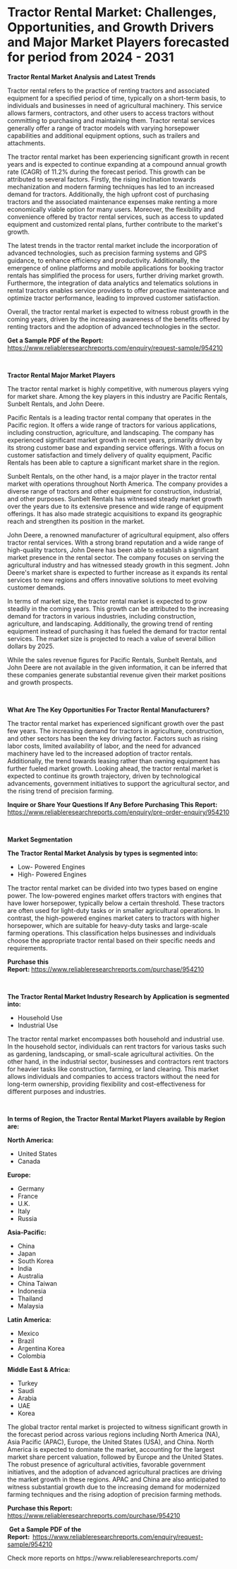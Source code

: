 <p><h1>Tractor Rental Market: Challenges, Opportunities, and Growth Drivers and Major Market Players forecasted for period from 2024 - 2031</h1></p><p><strong>Tractor Rental Market Analysis and Latest Trends</strong></p>
<p><p>Tractor rental refers to the practice of renting tractors and associated equipment for a specified period of time, typically on a short-term basis, to individuals and businesses in need of agricultural machinery. This service allows farmers, contractors, and other users to access tractors without committing to purchasing and maintaining them. Tractor rental services generally offer a range of tractor models with varying horsepower capabilities and additional equipment options, such as trailers and attachments.</p><p>The tractor rental market has been experiencing significant growth in recent years and is expected to continue expanding at a compound annual growth rate (CAGR) of 11.2% during the forecast period. This growth can be attributed to several factors. Firstly, the rising inclination towards mechanization and modern farming techniques has led to an increased demand for tractors. Additionally, the high upfront cost of purchasing tractors and the associated maintenance expenses make renting a more economically viable option for many users. Moreover, the flexibility and convenience offered by tractor rental services, such as access to updated equipment and customized rental plans, further contribute to the market's growth.</p><p>The latest trends in the tractor rental market include the incorporation of advanced technologies, such as precision farming systems and GPS guidance, to enhance efficiency and productivity. Additionally, the emergence of online platforms and mobile applications for booking tractor rentals has simplified the process for users, further driving market growth. Furthermore, the integration of data analytics and telematics solutions in rental tractors enables service providers to offer proactive maintenance and optimize tractor performance, leading to improved customer satisfaction.</p><p>Overall, the tractor rental market is expected to witness robust growth in the coming years, driven by the increasing awareness of the benefits offered by renting tractors and the adoption of advanced technologies in the sector.</p></p>
<p><strong>Get a Sample PDF of the Report:&nbsp;</strong> <a href="https://www.reliableresearchreports.com/enquiry/request-sample/954210">https://www.reliableresearchreports.com/enquiry/request-sample/954210</a></p>
<p>&nbsp;</p>
<p><strong>Tractor Rental Major Market Players</strong></p>
<p><p>The tractor rental market is highly competitive, with numerous players vying for market share. Among the key players in this industry are Pacific Rentals, Sunbelt Rentals, and John Deere.</p><p>Pacific Rentals is a leading tractor rental company that operates in the Pacific region. It offers a wide range of tractors for various applications, including construction, agriculture, and landscaping. The company has experienced significant market growth in recent years, primarily driven by its strong customer base and expanding service offerings. With a focus on customer satisfaction and timely delivery of quality equipment, Pacific Rentals has been able to capture a significant market share in the region.</p><p>Sunbelt Rentals, on the other hand, is a major player in the tractor rental market with operations throughout North America. The company provides a diverse range of tractors and other equipment for construction, industrial, and other purposes. Sunbelt Rentals has witnessed steady market growth over the years due to its extensive presence and wide range of equipment offerings. It has also made strategic acquisitions to expand its geographic reach and strengthen its position in the market.</p><p>John Deere, a renowned manufacturer of agricultural equipment, also offers tractor rental services. With a strong brand reputation and a wide range of high-quality tractors, John Deere has been able to establish a significant market presence in the rental sector. The company focuses on serving the agricultural industry and has witnessed steady growth in this segment. John Deere's market share is expected to further increase as it expands its rental services to new regions and offers innovative solutions to meet evolving customer demands.</p><p>In terms of market size, the tractor rental market is expected to grow steadily in the coming years. This growth can be attributed to the increasing demand for tractors in various industries, including construction, agriculture, and landscaping. Additionally, the growing trend of renting equipment instead of purchasing it has fueled the demand for tractor rental services. The market size is projected to reach a value of several billion dollars by 2025.</p><p>While the sales revenue figures for Pacific Rentals, Sunbelt Rentals, and John Deere are not available in the given information, it can be inferred that these companies generate substantial revenue given their market positions and growth prospects.</p></p>
<p>&nbsp;</p>
<p><strong>What Are The Key Opportunities For Tractor Rental Manufacturers?</strong></p>
<p><p>The tractor rental market has experienced significant growth over the past few years. The increasing demand for tractors in agriculture, construction, and other sectors has been the key driving factor. Factors such as rising labor costs, limited availability of labor, and the need for advanced machinery have led to the increased adoption of tractor rentals. Additionally, the trend towards leasing rather than owning equipment has further fueled market growth. Looking ahead, the tractor rental market is expected to continue its growth trajectory, driven by technological advancements, government initiatives to support the agricultural sector, and the rising trend of precision farming.</p></p>
<p><strong>Inquire or Share Your Questions If Any Before Purchasing This Report:</strong> <a href="https://www.reliableresearchreports.com/enquiry/pre-order-enquiry/954210">https://www.reliableresearchreports.com/enquiry/pre-order-enquiry/954210</a></p>
<p>&nbsp;</p>
<p><strong>Market Segmentation</strong></p>
<p><strong>The Tractor Rental Market Analysis by types is segmented into:</strong></p>
<p><ul><li>Low- Powered Engines</li><li>High- Powered Engines</li></ul></p>
<p><p>The tractor rental market can be divided into two types based on engine power. The low-powered engines market offers tractors with engines that have lower horsepower, typically below a certain threshold. These tractors are often used for light-duty tasks or in smaller agricultural operations. In contrast, the high-powered engines market caters to tractors with higher horsepower, which are suitable for heavy-duty tasks and large-scale farming operations. This classification helps businesses and individuals choose the appropriate tractor rental based on their specific needs and requirements.</p></p>
<p><strong>Purchase this Report:&nbsp;</strong><a href="https://www.reliableresearchreports.com/purchase/954210">https://www.reliableresearchreports.com/purchase/954210</a></p>
<p>&nbsp;</p>
<p><strong>The Tractor Rental Market Industry Research by Application is segmented into:</strong></p>
<p><ul><li>Household Use</li><li>Industrial Use</li></ul></p>
<p><p>The tractor rental market encompasses both household and industrial use. In the household sector, individuals can rent tractors for various tasks such as gardening, landscaping, or small-scale agricultural activities. On the other hand, in the industrial sector, businesses and contractors rent tractors for heavier tasks like construction, farming, or land clearing. This market allows individuals and companies to access tractors without the need for long-term ownership, providing flexibility and cost-effectiveness for different purposes and industries.</p></p>
<p>&nbsp;</p>
<p><strong>In terms of Region, the Tractor Rental Market Players available by Region are:</strong></p>
<p>
    <p> <strong> North America: </strong>
        <ul>
            <li>United States</li>
            <li>Canada</li>
        </ul>
        </p> 
    <p> <strong> Europe: </strong>
        <ul>
            <li>Germany</li>
            <li>France</li>
            <li>U.K.</li>
            <li>Italy</li>
            <li>Russia</li>
        </ul>
        </p> 
    <p> <strong> Asia-Pacific: </strong>
        <ul>
            <li>China</li>
            <li>Japan</li>
            <li>South Korea</li>
            <li>India</li>
            <li>Australia</li>
            <li>China Taiwan</li>
            <li>Indonesia</li>
            <li>Thailand</li>
            <li>Malaysia</li>
        </ul>
        </p> 
    <p> <strong> Latin America: </strong>
        <ul>
            <li>Mexico</li>
            <li>Brazil</li>
            <li>Argentina Korea</li>
            <li>Colombia</li>
        </ul>
        </p> 
    <p> <strong> Middle East & Africa: </strong>
        <ul>
            <li>Turkey</li>
            <li>Saudi</li>
            <li>Arabia</li>
            <li>UAE</li>
            <li>Korea</li>
        </ul>
    </p>
    </p>
<p><p>The global tractor rental market is projected to witness significant growth in the forecast period across various regions including North America (NA), Asia Pacific (APAC), Europe, the United States (USA), and China. North America is expected to dominate the market, accounting for the largest market share percent valuation, followed by Europe and the United States. The robust presence of agricultural activities, favorable government initiatives, and the adoption of advanced agricultural practices are driving the market growth in these regions. APAC and China are also anticipated to witness substantial growth due to the increasing demand for modernized farming techniques and the rising adoption of precision farming methods.</p></p>
<p><strong>Purchase this Report: </strong><a href="https://www.reliableresearchreports.com/purchase/954210">https://www.reliableresearchreports.com/purchase/954210</a></p>
<p>&nbsp;<strong>Get a Sample PDF of the Report:&nbsp;&nbsp;</strong><a href="https://www.reliableresearchreports.com/enquiry/request-sample/954210">https://www.reliableresearchreports.com/enquiry/request-sample/954210</a></p>
<p><strong></strong></p>
<p>Check more reports on https://www.reliableresearchreports.com/</p>